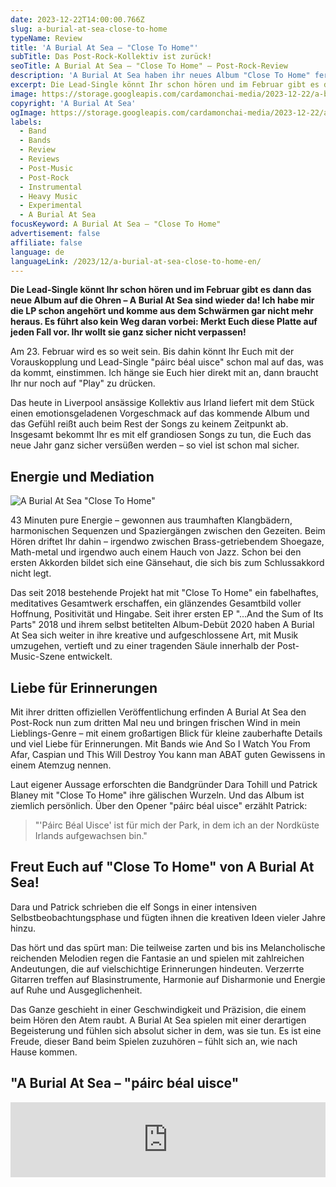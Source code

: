 ```yaml
---
date: 2023-12-22T14:00:00.766Z
slug: a-burial-at-sea-close-to-home
typeName: Review
title: 'A Burial At Sea – "Close To Home"'
subTitle: Das Post-Rock-Kollektiv ist zurück!
seoTitle: A Burial At Sea – "Close To Home" – Post-Rock-Review
description: 'A Burial At Sea haben ihr neues Album "Close To Home" fertig – ein Juwel für die Ohren! Hört hier direkt rein und holt Euch spannende Details zur Platte!'
excerpt: Die Lead-Single könnt Ihr schon hören und im Februar gibt es dann das neue Album auf die Ohren – A Burial At Sea sind wieder da! Ich habe mir die LP schon angehört und komme aus dem Schwärmen gar nicht mehr heraus. Es führt also kein Weg daran vorbei – merkt Euch diese Platte auf jeden Fall vor. Ihr wollt sie ganz sicher nicht verpassen!
image: https://storage.googleapis.com/cardamonchai-media/2023-12-22/a-burial-at-sea-jpg-imagine-e8e8e8_aaaaaa_1024_768/640.webp
copyright: 'A Burial At Sea'
ogImage: https://storage.googleapis.com/cardamonchai-media/2023-12-22/a-burial-at-sea-og-jpg-imagine-e8e8e8_87898a_1200_628/640.webp
labels:
  - Band
  - Bands
  - Review
  - Reviews
  - Post-Music
  - Post-Rock
  - Instrumental
  - Heavy Music
  - Experimental
  - A Burial At Sea
focusKeyword: A Burial At Sea – "Close To Home"
advertisement: false
affiliate: false
language: de
languageLink: /2023/12/a-burial-at-sea-close-to-home-en/
---
```


**Die Lead-Single könnt Ihr schon hören und im Februar gibt es dann das neue Album auf die Ohren – A Burial At Sea sind wieder da! Ich habe mir die LP schon angehört und komme aus dem Schwärmen gar nicht mehr heraus. Es führt also kein Weg daran vorbei: Merkt Euch diese Platte auf jeden Fall vor. Ihr wollt sie ganz sicher nicht verpassen!**

Am 23. Februar wird es so weit sein. Bis dahin könnt Ihr Euch mit der Vorauskopplung und Lead-Single "páirc béal uisce" schon mal auf das, was da kommt, einstimmen. Ich hänge sie Euch hier direkt mit an, dann braucht Ihr nur noch auf "Play" zu drücken.

Das heute in Liverpool ansässige Kollektiv aus Irland liefert mit dem Stück einen emotionsgeladenen Vorgeschmack auf das kommende Album und das Gefühl reißt auch beim Rest der Songs zu keinem Zeitpunkt ab. Insgesamt bekommt Ihr es mit elf grandiosen Songs zu tun, die Euch das neue Jahr ganz sicher versüßen werden – so viel ist schon mal sicher.

## Energie und Mediation

![A Burial At Sea "Close To Home"](https://storage.googleapis.com/cardamonchai-media/2023-12-22/a-burial-at-sea-2-jpg-imagine-181818_3f464c_1024_768/640.webp 'A Burial At Sea "Close To Home"')

43 Minuten pure Energie – gewonnen aus traumhaften Klangbädern, harmonischen Sequenzen und Spaziergängen zwischen den Gezeiten. Beim Hören driftet Ihr dahin – irgendwo zwischen Brass-getriebendem Shoegaze, Math-metal und irgendwo auch einem Hauch von Jazz. Schon bei den ersten Akkorden bildet sich eine Gänsehaut, die sich bis zum Schlussakkord nicht legt.

Das seit 2018 bestehende Projekt hat mit "Close To Home" ein fabelhaftes, meditatives Gesamtwerk erschaffen, ein glänzendes Gesamtbild voller Hoffnung, Positivität und Hingabe. Seit ihrer ersten EP "..​.​And the Sum of Its Parts" 2018 und ihrem selbst betitelten Album-Debüt 2020 haben A Burial At Sea sich weiter in ihre kreative und aufgeschlossene Art, mit Musik umzugehen, vertieft und zu einer tragenden Säule innerhalb der Post-Music-Szene entwickelt.

## Liebe für Erinnerungen

Mit ihrer dritten offiziellen Veröffentlichung erfinden A Burial At Sea den Post-Rock nun zum dritten Mal neu und bringen frischen Wind in mein Lieblings-Genre – mit einem großartigen Blick für kleine zauberhafte Details und viel Liebe für Erinnerungen. Mit Bands wie And So I Watch You From Afar, Caspian und This Will Destroy You kann man ABAT guten Gewissens in einem Atemzug nennen.

Laut eigener Aussage erforschten die Bandgründer Dara Tohill und Patrick Blaney mit "Close To Home" ihre gälischen Wurzeln. Und das Album ist ziemlich persönlich. Über den Opener "páirc béal uisce" erzählt Patrick:

> "'Páirc Béal Uisce' ist für mich der Park, in dem ich an der Nordküste Irlands aufgewachsen bin."

## Freut Euch auf "Close To Home" von A Burial At Sea!

Dara und Patrick schrieben die elf Songs in einer intensiven Selbstbeobachtungsphase und fügten ihnen die kreativen Ideen vieler Jahre hinzu.

Das hört und das spürt man: Die teilweise zarten und bis ins Melancholische reichenden Melodien regen die Fantasie an und spielen mit zahlreichen Andeutungen, die auf vielschichtige Erinnerungen hindeuten. Verzerrte Gitarren treffen auf Blasinstrumente, Harmonie auf Disharmonie und Energie auf Ruhe und Ausgeglichenheit.

Das Ganze geschieht in einer Geschwindigkeit und Präzision, die einem beim Hören den Atem raubt. A Burial At Sea spielen mit einer derartigen Begeisterung und fühlen sich absolut sicher in dem, was sie tun. Es ist eine Freude, dieser Band beim Spielen zuzuhören – fühlt sich an, wie nach Hause kommen.

## "A Burial At Sea – "páirc béal uisce"

<iframe
  style="border: 0; width: 100%; height: 120px;"
  src="https://bandcamp.com/EmbeddedPlayer/album=899897577/size=large/bgcol=ffffff/linkcol=0687f5/tracklist=false/artwork=small/track=1596299227/transparent=true/"
  seamless
>
  <a href="https://aburialatsea.bandcamp.com/album/close-to-home">
    Close to Home by A Burial at Sea
  </a>
</iframe>
